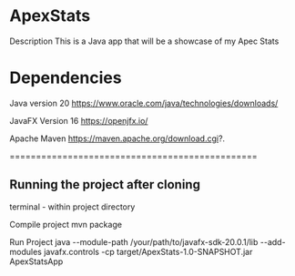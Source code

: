 # ApexStats
Description 
This is a Java app that will be a showcase of my Apec Stats 

Dependencies 
===============================================================
Java version 20 
https://www.oracle.com/java/technologies/downloads/

JavaFX Version 16 
https://openjfx.io/

Apache Maven
https://maven.apache.org/download.cgi?.

===============================================

Running the project after cloning 
-------------------------------------------------------------
terminal - within project directory 

Compile project 
mvn package 

Run Project 
java --module-path /your/path/to/javafx-sdk-20.0.1/lib --add-modules javafx.controls -cp target/ApexStats-1.0-SNAPSHOT.jar ApexStatsApp





